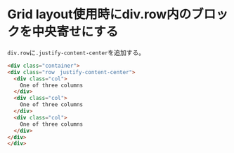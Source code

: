 # Grid layout使用時にdiv.row内のブロックを中央寄せにする

`div.row`に`.justify-content-center`を追加する。

```html
<div class="container">
<div class="row　justify-content-center">
  <div class="col">
    One of three columns
  </div>
  <div class="col">
    One of three columns
  </div>
  <div class="col">
    One of three columns
  </div>
</div>
</div>
```
